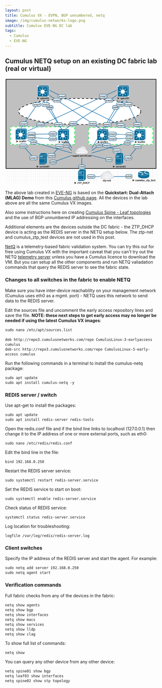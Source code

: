 ```yaml
---
layout: post
title: Cumulus VX - EVPN, BGP unnumbered, netq
image: /img/cumulus-networks-logo.png
subtitle: Cumulux EVE-NG DC lab
tags:
  - Cumulus
  - EVE-NG
---
```

## Cumulus NETQ setup on an existing DC fabric lab (real or virtual)

![cumulus-da-mlag-lab](/img/cumulus-DC.png)


The above lab created in [EVE-NG](http://www.eve-ng.net/) is based on the **Quickstart: Dual-Attach (MLAG) Demo** from this [Cumulus github page](https://github.com/CumulusNetworks/cldemo-evpn). All the devices in the lab above are all the same Cumulus VX images.

Also some instructions here on creating [Cumulus Spine - Leaf topologies](https://docs.cumulusnetworks.com/display/VX/Create+a+Two-Leaf%2C+Two-Spine+Topology) and the use of BGP unnumbered IP addressing on the interfaces. 

	
Additional elements are the devices outside the DC fabric - the ZTP_DHCP device is acting as the REDIS server in the NETQ setup below. The ztp-net and cumulus_ztp_test devices are not used in this post.


[NetQ](https://cumulusnetworks.com/products/netq/) is a telemetry-based fabric validation system. You can try this out for free using Cumulus VX with the important caveat that you can't try out the NETQ [telemetry server](https://docs.cumulusnetworks.com/display/NETQ/Getting+Started+with+NetQ) unless you have a Cumulus licence to download the VM. But you can setup all the other components and run NETQ valiadation commands that query the REDIS server to see the fabric state.


### Changes to all switches in the fabric to enable NETQ

Make sure you have inter-device reachablilty on your management network (Cumulus uses eth0 as a mgmt. port) - NETQ uses this network to send data to the REDIS server.

Edit the sources file and uncomment the early access repository lines and save the file. **NOTE: these next steps to get early access may no longer be needed if using the latest Cumulus VX images**:

	sudo nano /etc/apt/sources.list

	deb http://repo3.cumulusnetworks.com/repo CumulusLinux-3-earlyaccess cumulus
	deb-src http://repo3.cumulusnetworks.com/repo CumulusLinux-3-early-access cumulus

Run the following commands in a terminal to install the cumulus-netq package:

	sudo apt update
	sudo apt install cumulus-netq -y
	

### REDIS server / switch

Use apt-get to install the packages:

	sudo apt update
	sudo apt install redis-server redis-tools

Open the redis.conf file and if the bind line links to localhost (127.0.0.1) then change it to the IP address of one or more external ports, such as eth0:

	sudo nano /etc/redis/redis.conf
	
Edit the bind line in the file:

	bind 192.168.0.250

Restart the REDIS server service:

	sudo systemctl restart redis-server.service
	
Set the REDIS service to start on boot:

	sudo systemctl enable redis-server.service

Check status of REDIS service:

	systemctl status redis-server.service

Log location for troubleshooting:
	
	logfile /var/log/redis/redis-server.log


### Client switches

Specify the IP address of the REDIS server and start the agent. 
For example:

	sudo netq add server 192.168.0.250
	sudo netq agent start
	

### Verification commands

Full fabric checks from any of the devices in the fabric:

	netq show agents
	netq show bgp
	netq show interfaces
	netq show macs
	netq show services
	netq show lldp
	netq show clag

To show full list of commands:

	netq show 
	
You can query any other device from any other device:

	netq spine01 show bgp
	netq leaf03 show interfaces
	netq spine02 show stp topology
